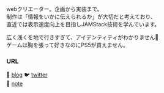 webクリエーター。企画から実装まで。  
制作は「情報をいかに伝えられるか」が大切だと考えており、  
直近では表示速度向上を目指しJAMStack技術を学んでいます。

広く浅くを地で行きすぎて、アイデンティティがわかりません🕺  
ゲームは胸を張って好きなのにPS5が買えません。  

 ### URL
:page_facing_up: [blog](https://www.arifureta.net/)
:bird: [twitter](https://twitter.com/fumi_sagawa)  
:green_book: [note](https://note.com/23letter)  


